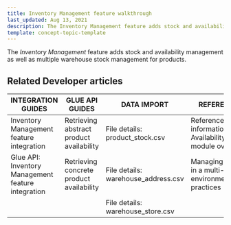 ```yaml
---
title: Inventory Management feature walkthrough
last_updated: Aug 13, 2021
description: The Inventory Management feature adds stock and availability management as well as multiple warehouse stock management for products
template: concept-topic-template
---
```


The _Inventory Management_ feature adds stock and availability management as well as multiple warehouse stock management for products.
<!--
To learn more about the feature and to find out how end users use it, see [Inventory Management feature overview](https://documentation.spryker.com/docs/inventory-management-feature-overview) for business users.
-->



## Related Developer articles

| INTEGRATION GUIDES | GLUE API GUIDES | DATA IMPORT | REFERENCES |
|---|---|---|---|
| Inventory Management feature integration | Retrieving abstract product availability | File details: product_stock.csv | Reference information: AvailabilityStorage module overview |
| Glue API: Inventory Management feature integration | Retrieving concrete product availability | File details: warehouse_address.csv | Managing stocks in a multi-store environment: Best practices |
|  |  | File details: warehouse_store.csv |  |
